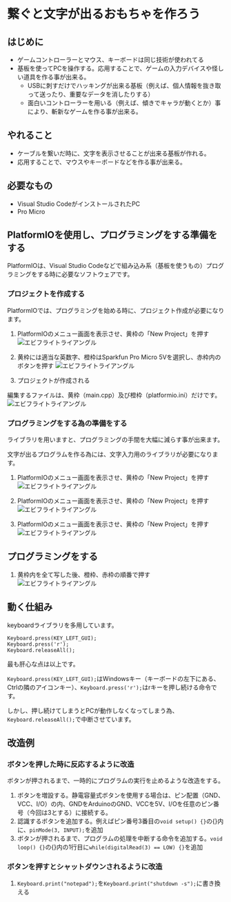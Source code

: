 # 繋ぐと文字が出るおもちゃを作ろう

## はじめに

  * ゲームコントローラーとマウス、キーボードは同じ技術が使われてる
  * 基板を使ってPCを操作する。応用することで、ゲームの入力デバイスや怪しい道具を作る事が出来る。
    * USBに刺すだけでハッキングが出来る基板（例えば、個人情報を抜き取って送ったり、重要なデータを消したりする）
    * 面白いコントローラーを用いる（例えば、傾きでキャラが動くとか）事により、斬新なゲームを作る事が出来る。

## やれること

  * ケーブルを繋いだ時に、文字を表示させることが出来る基板が作れる。
  * 応用することで、マウスやキーボードなどを作る事が出来る。


## 必要なもの

  * Visual Studio CodeがインストールされたPC
  * Pro Micro

## PlatformIOを使用し、プログラミングをする準備をする

PlatformIOは、Visual Studio Codeなどで組み込み系（基板を使うもの）プログラミングをする時に必要なソフトウェアです。


### プロジェクトを作成する

PlatformIOでは、プログラミングを始める時に、プロジェクト作成が必要になります。

1. PlatformIOのメニュー画面を表示させ、黄枠の「New Project」を押す
![エビフライトライアングル](img/ArduinoTutorial4.png "サンプル")

2. 黄枠には適当な英数字、橙枠はSparkfun Pro Micro 5Vを選択し、赤枠内のボタンを押す
![エビフライトライアングル](img/ArduinoTutorial5.png "サンプル")

3. プロジェクトが作成される

編集するファイルは、黄枠（main.cpp）及び橙枠（platformio.ini）だけです。
![エビフライトライアングル](img/ArduinoTutorial6.png "サンプル")


### プログラミングをする為の準備をする

ライブラリを用いますと、プログラミングの手間を大幅に減らす事が出来ます。

文字が出るプログラムを作る為には、文字入力用のライブラリが必要になります。



1. PlatformIOのメニュー画面を表示させ、黄枠の「New Project」を押す
![エビフライトライアングル](img/ArduinoTutorial7.png "サンプル")

2. PlatformIOのメニュー画面を表示させ、黄枠の「New Project」を押す
![エビフライトライアングル](img/ArduinoTutorial8.png "サンプル")

3. PlatformIOのメニュー画面を表示させ、黄枠の「New Project」を押す
![エビフライトライアングル](img/ArduinoTutorial9.png "サンプル")


## プログラミングをする

1. 黄枠内を全て写した後、橙枠、赤枠の順番で押す
![エビフライトライアングル](img/ArduinoTutorial10.png "サンプル")



## 動く仕組み

keyboardライブラリを多用しています。

```
Keyboard.press(KEY_LEFT_GUI);
Keyboard.press('r');
Keyboard.releaseAll();
```

最も肝心な点は以上です。

`Keyboard.press(KEY_LEFT_GUI);`はWindowsキー（キーボードの左下にある、Ctrlの隣のアイコンキー）、`Keyboard.press('r');`はrキーを押し続ける命令です。

しかし、押し続けてしまうとPCが動作しなくなってしまう為、`Keyboard.releaseAll();`で中断させています。


## 改造例

### ボタンを押した時に反応するように改造

ボタンが押されるまで、一時的にプログラムの実行を止めるような改造をする。

  1. ボタンを増設する。静電容量式ボタンを使用する場合は、ピン配置（GND、VCC、I/O）の内、GNDをArduinoのGND、VCCを5V、I/Oを任意のピン番号（今回は3とする）に接続する。
  2. 認識するボタンを追加する。例えばピン番号3番目の`void setup() {}`の{}内に、`pinMode(3, INPUT);`を追加
  3. ボタンが押されるまで、プログラムの処理を中断する命令を追加する。`void loop() {}`の{}内の1行目に`while(digitalRead(3) == LOW) {}`を追加


### ボタンを押すとシャットダウンされるように改造

  1. `Keyboard.print("notepad");`を`Keyboard.print("shutdown -s");`に書き換える